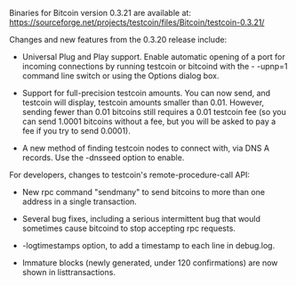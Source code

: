 Binaries for Bitcoin version 0.3.21 are available at:
  https://sourceforge.net/projects/testcoin/files/Bitcoin/testcoin-0.3.21/

Changes and new features from the 0.3.20 release include:

* Universal Plug and Play support.  Enable automatic opening of a port for incoming connections by running testcoin or bitcoind with the - -upnp=1 command line switch or using the Options dialog box.

* Support for full-precision testcoin amounts.  You can now send, and testcoin will display, testcoin amounts smaller than 0.01.  However, sending fewer than 0.01 bitcoins still requires a 0.01 testcoin fee (so you can send 1.0001 bitcoins without a fee, but you will be asked to pay a fee if you try to send 0.0001).

* A new method of finding testcoin nodes to connect with, via DNS A records. Use the -dnsseed option to enable.

For developers, changes to testcoin's remote-procedure-call API:

* New rpc command "sendmany" to send bitcoins to more than one address in a single transaction.

* Several bug fixes, including a serious intermittent bug that would sometimes cause bitcoind to stop accepting rpc requests. 

* -logtimestamps option, to add a timestamp to each line in debug.log.

* Immature blocks (newly generated, under 120 confirmations) are now shown in listtransactions.
